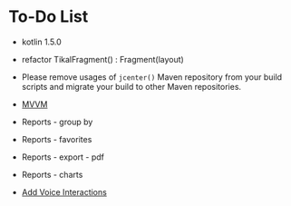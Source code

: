 To-Do List
====

* kotlin 1.5.0
* refactor TikalFragment() : Fragment(layout)
* Please remove usages of `jcenter()` Maven repository from your build scripts and migrate your build to other Maven repositories.

* [MVVM](https://developer.android.com/topic/libraries/architecture/viewmodel.html)
* Reports - group by
* Reports - favorites
* Reports - export - pdf
* Reports - charts
* [Add Voice Interactions](https://codelabs.developers.google.com/codelabs/voice-interaction/index.html)
